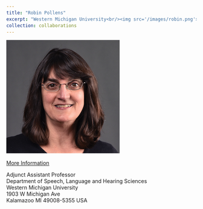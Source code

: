 ```yaml
---
title: "Robin Pollens"
excerpt: "Western Michigan University<br/><img src='/images/robin.png'>"
collection: collaborations
---
```


<img src='/images/robin.png'>

[More Information](https://wmich.edu/speech-audiology/directory/pollens)

Adjunct Assistant Professor<br/>
Department of Speech, Language and Hearing Sciences<br/>
Western Michigan University<br/>
1903 W Michigan Ave<br/>
Kalamazoo MI 49008-5355 USA<br/>